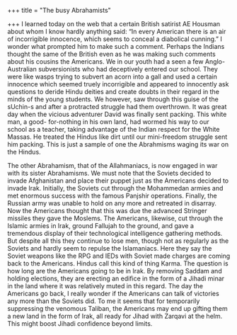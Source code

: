 +++
title = "The busy Abrahamists"

+++
I learned today on the web that a certain British satirist AE Housman
about whom I know hardly anything said: “In every American there is an
air of incorrigible innocence, which seems to conceal a diabolical
cunning.” I wonder what prompted him to make such a comment. Perhaps the
Indians thought the same of the British even as he was making such
comments about his cousins the Americans. We in our youth had a seen a
few Anglo-Australian subversionists who had deceptively entered our
school. They were like wasps trying to subvert an acorn into a gall and
used a certain innocence which seemed truely incorrigible and appeared
to innocently ask questions to deride Hindu deities and create doubts in
their regard in the minds of the young students. We however, saw through
this guise of the sUchin-s and after a protracted struggle had them
overthrown. It was great day when the vicious adventurer David was
finally sent packing. This white man, a good- for-nothing in his own
land, had wormed his way to our school as a teacher, taking advantage of
the Indian respect for the White Massas. He treated the Hindus like dirt
until our mini-freedom struggle sent him packing. This is just a sample
of one the Abrahmisms waging its war on the Hindus.

The other Abrahamism, that of the Allahmaniacs, is now engaged in war
with its sister Abrahamisms. We must note that the Soviets decided to
invade Afghanistan and place their puppet just as the Americans decided
to invade Irak. Initially, the Soviets cut through the Mohammedan armies
and met enormous success with the famous Panjshir operations. Finally,
the Russian army was unable to hold on any more and retreated in
disarray. Now the Americans thought that this was due the advanced
Stringer missiles they gave the Moslems. The Americans, likewise, cut
through the Islamic armies in Irak, ground Fallujah to the ground, and
gave a tremendous display of their technological intelligence gathering
methods. But despite all this they continue to lose men, though not as
regularly as the Soviets and hardly seem to repulse the Islamaniacs.
Here they say the Soviet weapons like the RPG and IEDs with Soviet made
charges are coming back to the Americans. Hindus call this kind of thing
Karma. The question is how long are the Americans going to be in Irak.
By removing Saddam and holding elections, they are erecting an edifice
in the form of a Jihadi minar in the land where it was relatively muted
in this regard. The day the Americans go back, I really wonder if the
Americans can talk of victories any more than the Soviets did. To me it
seems that for temporarily suppressing the venomous Taliban, the
Americans may end up gifting them a new land in the form of Irak, all
ready for Jihad with Zarqavi at the helm. This might boost Jihadi
confidence beyond limits.
